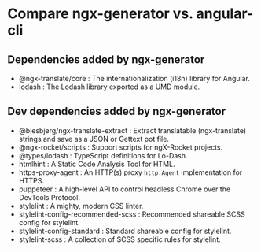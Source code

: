 # Compare ngx-generator vs. angular-cli

## Dependencies added by ngx-generator
* @ngx-translate/core : The internationalization (i18n) library for Angular.
* lodash : The Lodash library exported as a UMD module.

## Dev dependencies added by ngx-generator
* @biesbjerg/ngx-translate-extract : Extract translatable (ngx-translate) strings and save as a JSON or Gettext pot file.
* @ngx-rocket/scripts : Support scripts for ngX-Rocket projects.
* @types/lodash : TypeScript definitions for Lo-Dash.
* htmlhint : A Static Code Analysis Tool for HTML.
* https-proxy-agent : An HTTP(s) proxy `http.Agent` implementation for HTTPS.
* puppeteer : A high-level API to control headless Chrome over the DevTools Protocol.
* stylelint : A mighty, modern CSS linter.
* stylelint-config-recommended-scss : Recommended shareable SCSS config for stylelint.
* stylelint-config-standard : Standard shareable config for stylelint.
* stylelint-scss : A collection of SCSS specific rules for stylelint.
